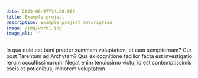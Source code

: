 ```yaml
---
date: 2023-06-27T14:20:00Z
title: Example project
description: Example project description
image: /img/work1.jpg
image_alt: ''
---
```

In qua quid est boni praeter summam voluptatem, et eam sempiternam? Cur post Tarentum ad Archytam? Qua ex cognitione facilior facta est investigatio rerum occultissimarum. Negat enim tenuissimo victu, id est contemptissimis escis et potionibus, minorem voluptatem.

